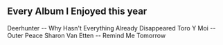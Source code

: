 ## Every Album I Enjoyed this year
Deerhunter -- Why Hasn't Everything Already Disappeared
Toro Y Moi -- Outer Peace
Sharon Van Etten -- Remind Me Tomorrow
